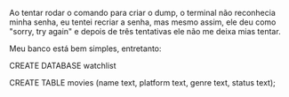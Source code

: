 Ao tentar rodar o comando para criar o dump, o terminal não reconhecia minha senha, eu tentei recriar a senha, mas mesmo assim, ele deu como "sorry, try again" e depois de três tentativas ele não me deixa mias tentar.

Meu banco está bem simples, entretanto:

CREATE DATABASE watchlist

CREATE TABLE movies (name text, platform text, genre text, status text);

